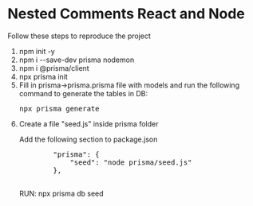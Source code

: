 <h1>Nested Comments React and Node</h1>
<p>Follow these steps to reproduce the project</p>
<ol>
    <li>npm init -y</li>
    <li>npm i --save-dev prisma nodemon</li>
    <li>npm i @prisma/client</li>
    <li>npx prisma init</li>
    <li>Fill in prisma->prisma.prisma file with models and run the following command to generate the tables in DB: <br>
        <pre>npx prisma generate</pre>
    </li>
    <li>
    <p>Create a file "seed.js" inside prisma folder</p>
    <p>Add the following section to package.json</p>
    <pre>
        "prisma": {
            "seed": "node prisma/seed.js"
        },
    </pre>
    <p>RUN: npx prisma db seed</p>
    </li>
</ol>